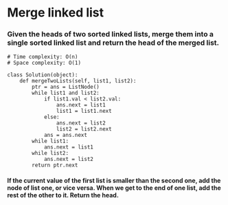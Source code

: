 # Merge linked list

### Given the heads of two sorted linked lists, merge them into a single sorted linked list and return the head of the merged list.

```
# Time complexity: O(n)
# Space complexity: O(1)

class Solution(object):
    def mergeTwoLists(self, list1, list2):
        ptr = ans = ListNode()
        while list1 and list2:
            if list1.val < list2.val:
                ans.next = list1
                list1 = list1.next
            else:
                ans.next = list2
                list2 = list2.next
            ans = ans.next
        while list1:
            ans.next = list1
        while list2:
            ans.next = list2
        return ptr.next
```

#### If the current value of the first list is smaller than the second one, add the node of list one, or vice versa. When we get to the end of one list, add the rest of the other to it. Return the head.